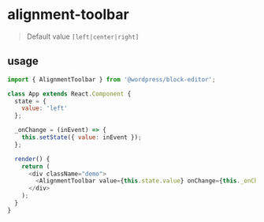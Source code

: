 # alignment-toolbar
> Default value `[left|center|right]`

## usage
```js
import { AlignmentToolbar } from '@wordpress/block-editor';

class App extends React.Component {
  state = {
    value: 'left'
  };

  _onChange = (inEvent) => {
    this.setState({ value: inEvent });
  };

  render() {
    return (
      <div className="demo">
        <AlignmentToolbar value={this.state.value} onChange={this._onChange} />
      </div>
    );
  }
}
```
